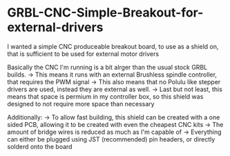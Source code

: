 # GRBL-CNC-Simple-Breakout-for-external-drivers
I wanted a simple CNC produceable breakout board, to use as a shield on, that is sufficient to be used for external motor drivers

Basically the CNC I'm running is a bit alrger than the usual stock GRBL builds.
-> This means it runs with an external Brushless spindle controller, that requires the PWM signal
-> This also means that no Polulu like stepper drivers are used, instead they are external as well.
-> Last but not least, this means that space is permium in my controller box, so this shield was designed to not require more space than necessary

Additionally:
-> To allow fast building, this shield can be created with a one sided PCB, allowing it to be created with even the cheapest CNC kits
-> The amount of bridge wires is reduced as much as I'm capable of
-> Everything can either be plugged using JST (recommended) pin headers, or directly solderd onto the board
